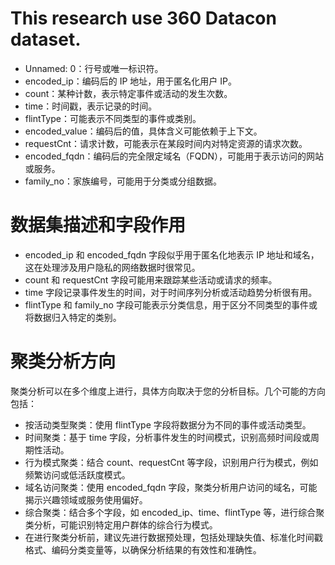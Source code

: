 # This research use 360 Datacon dataset.

- Unnamed: 0：行号或唯一标识符。
- encoded_ip：编码后的 IP 地址，用于匿名化用户 IP。
- count：某种计数，表示特定事件或活动的发生次数。
- time：时间戳，表示记录的时间。
- flintType：可能表示不同类型的事件或类别。
- encoded_value：编码后的值，具体含义可能依赖于上下文。
- requestCnt：请求计数，可能表示在某段时间内对特定资源的请求次数。
- encoded_fqdn：编码后的完全限定域名（FQDN），可能用于表示访问的网站或服务。
- family_no：家族编号，可能用于分类或分组数据。

# 数据集描述和字段作用

- encoded_ip 和 encoded_fqdn 字段似乎用于匿名化地表示 IP 地址和域名，这在处理涉及用户隐私的网络数据时很常见。
- count 和 requestCnt 字段可能用来跟踪某些活动或请求的频率。
- time 字段记录事件发生的时间，对于时间序列分析或活动趋势分析很有用。
- flintType 和 family_no 字段可能表示分类信息，用于区分不同类型的事件或将数据归入特定的类别。

# 聚类分析方向

聚类分析可以在多个维度上进行，具体方向取决于您的分析目标。几个可能的方向包括：

- 按活动类型聚类：使用 flintType 字段将数据分为不同的事件或活动类型。
- 时间聚类：基于 time 字段，分析事件发生的时间模式，识别高频时间段或周期性活动。
- 行为模式聚类：结合 count、requestCnt 等字段，识别用户行为模式，例如频繁访问或低活跃度模式。
- 域名访问聚类：使用 encoded_fqdn 字段，聚类分析用户访问的域名，可能揭示兴趣领域或服务使用偏好。
- 综合聚类：结合多个字段，如 encoded_ip、time、flintType 等，进行综合聚类分析，可能识别特定用户群体的综合行为模式。
- 在进行聚类分析前，建议先进行数据预处理，包括处理缺失值、标准化时间戳格式、编码分类变量等，以确保分析结果的有效性和准确性。
